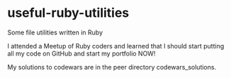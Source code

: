 # useful-ruby-utilities

Some file utilities written in Ruby

I attended a Meetup of Ruby coders and learned that I should start putting all my code on GitHub and start my portfolio NOW!  

My solutions to codewars are in the peer directory codewars_solutions.